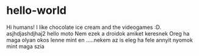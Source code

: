 # hello-world
Hi humans!
I like chocolate ice cream and the videogames :D.
asjhdjashdjhaj2
hello moto
Nem ezek a droidok amiket keresnek
Oreg ha maga olyan okos lenne mint en
.....nekem az is eleg ha fele annyit nyomok mint maga
szia